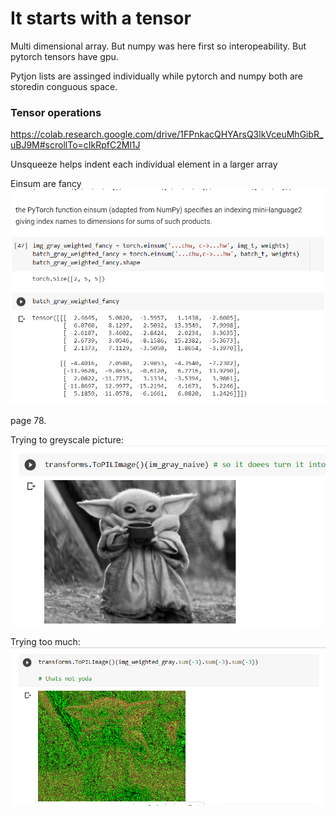 # It starts with a tensor

Multi dimensional array. But numpy was here first so interopeability. But pytorch tensors have gpu.

Pytjon lists are assinged individually while pytorch and numpy both are storedin conguous space.

### Tensor operations

https://colab.research.google.com/drive/1FPnkacQHYArsQ3lkVceuMhGibR_uBJ9M#scrollTo=cIkRpfC2Ml1J

Unsqueeze helps indent each individual element in a larger array

Einsum are fancy
![](einsum.png)

page 78.

Trying to greyscale picture:
![](grey_yoda.png)

Trying too much:
![](green_yoda.png)
